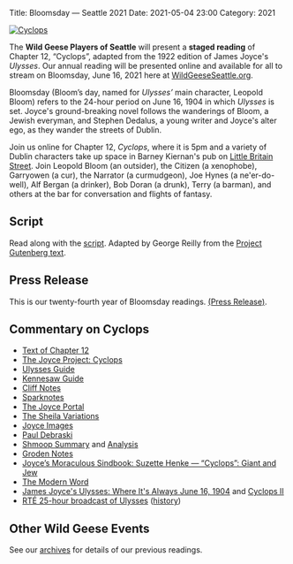 Title: Bloomsday — Seattle 2021
Date: 2021-05-04 23:00
Category: 2021

[![Cyclops]({filename}/posters/cyclops-2021.jpg)]({filename}/posters/cyclops-2021.pdf "Download Cyclops Poster")

The **Wild Geese Players of Seattle** will present a **staged reading** of
Chapter 12, “Cyclops”,
adapted from the 1922 edition of James Joyce's *Ulysses*.
Our annual reading will be presented online
and available for all to stream on Bloomsday, June 16, 2021
here at [WildGeeseSeattle.org](https://www.WildGeeseSeattle.org/).

Bloomsday (Bloom’s day, named for *Ulysses’* main character, Leopold Bloom)
refers to the 24-hour period on June 16, 1904
in which *Ulysses* is set.
Joyce's ground-breaking novel follows the wanderings of Bloom, a Jewish everyman,
and Stephen Dedalus, a young writer and Joyce's alter ego,
as they wander the streets of Dublin.

Join us online for Chapter 12, *Cyclops*, where it is 5pm
and a variety of Dublin characters take up space in Barney Kiernan's pub
on [Little Britain Street](https://www.irishtimes.com/life-and-style/homes-and-property/bloomsday-buy-ulysses-pub-in-dublin-7-on-the-market-for-700k-1.4277812).
Join Leopold Bloom (an outsider),
the Citizen (a xenophobe),
Garryowen (a cur),
the Narrator (a curmudgeon),
Joe Hynes (a ne'er-do-well),
Alf Bergan (a drinker),
Bob Doran (a drunk),
Terry (a barman),
and others
at the bar
for conversation and flights of fantasy.


## Script

Read along with the [script]({filename}/scripts/cyclops.pdf).
Adapted by George Reilly from the
[Project Gutenberg text](https://github.com/WildGeeseSeattle/Ulysses).


## Press Release

This is our twenty-fourth year of Bloomsday readings.
[(Press Release)]({filename}2021/press-release.md).


## Commentary on Cyclops

- [Text of Chapter 12](http://www.online-literature.com/james_joyce/ulysses/12/)
- [The Joyce Project: Cyclops](http://m.joyceproject.com/chapters/cyclops.html)
- [Ulysses Guide](http://www.ulyssesguide.com/12-cyclops)
- [Kennesaw Guide](http://web.archive.org/web/20120515105005/http://ksumail.kennesaw.edu:80/~mglosup/ulysses/cyclops.htm)
- [Cliff Notes](http://www.cliffsnotes.com/literature/u/ulysses/summary-and-analysis/chapter-12)
- [Sparknotes](http://www.sparknotes.com/lit/ulysses/section12/)
- [The Joyce Portal](http://web.archive.org/web/20130409060521/http://www.robotwisdom.com/jaj/ulysses/index.html#cyclops)
- [The Sheila Variations](http://www.sheilaomalley.com/?p=7595)
- [Joyce Images](http://www.joyceimages.com/chapter/12/)
- [Paul Debraski](https://ijustreadaboutthat.wordpress.com/2010/08/02/james-joyce%E2%80%93week-4-ulysses-1922/)
- [Shmoop Summary](https://www.shmoop.com/study-guides/literature/ulysses-joyce/summary/episode-12-cyclops) and [Analysis](https://www.shmoop.com/study-guides/literature/ulysses-joyce/summary/cyclops-analysis)
- [Groden Notes](http://www.michaelgroden.com/notes/open12.html)
- [Joyce’s Moraculous Sindbook: Suzette Henke — “Cyclops”: Giant and Jew](https://kb.osu.edu/bitstream/handle/1811/24647/JOYCES_MORACULOUS_SINDBOOK.pdf?sequence=1&isAllowed=y)
- [The Modern Word](http://web.archive.org/web/20150423131232/http://www.themodernword.com/joyce/)
- [James Joyce's Ulysses: Where It's Always June 16, 1904](http://loki.stockton.edu/~kinsellt/projects/ulysses/storyReader$50.html) and [Cyclops II](http://loki.stockton.edu/~kinsellt/projects/ulysses/storyReader$56.html)
- [RTÉ 25-hour broadcast of Ulysses](http://archive.org/details/Ulysses-Audiobook-Merged)
  ([history](https://www.rte.ie/archives/exhibitions/681-history-of-rte/706-rte-1980s/327476-ulysses-broadcast/))

## Other Wild Geese Events

See our [archives]({filename}/archives.md) for details of our previous readings.
